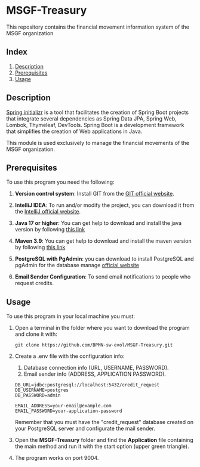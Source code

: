 # MSGF-Treasury
This repository contains the financial movement information system of the MSGF organization

## Index

1. [Description](#description)
2. [Prerequisites](#prerequisites)
3. [Usage](#usage)


## Description

[Spring initializr](https://start.spring.io/) is a tool that facilitates the creation of Spring Boot projects that integrate several dependencies as Spring Data JPA, Spring Web, Lombok, Thymeleaf, DevTools. Spring Boot is a development framework that simplifies the creation of Web applications in Java.

This module is used exclusively to manage the financial movements of the MSGF organization. 


## Prerequisites

To use this program you need the following:

1. **Version control system**: Install GIT from the [GIT official website](https://git-scm.com/downloads).

2. **IntelliJ IDEA**: To run and/or modify the project, you can download it from the [IntelliJ official website](https://www.jetbrains.com/es-es/idea/download/?section=windows).

3. **Java 17 or higher**: You can get help to download and install the java version by following [this link](https://www.youtube.com/watch?v=oAin-q1oTDw&pp=ygUXY29tbyBjb25maWd1cmFyIGphdmEgMTc%3D)

4. **Maven 3.9**: You can get help to download and install the maven version by following [this link](https://www.youtube.com/watch?v=1QfiyR_PWxU&pp=ygUSaW5zdGFsYXIgbWF2ZW4gMy45)

5. **PostgreSQL with PgAdmin**: you can download to install PostgreSQL and pgAdmin for the database manage [official website](https://www.postgresql.org/download/)
6. **Email Sender Configuration**: To send email notifications to people who request credits.
## Usage

To use this program in your local machine you must:

1. Open a terminal in the folder where you want to download the program and clone it with:

   ```
   git clone https://github.com/BPMN-sw-evol/MSGF-Treasury.git
   ```
2. Create a .env file with the configuration info:
     1. Database connection info (URL, USERNAME, PASSWORD).
     2. Email sender info (ADDRESS, APPLICATION PASSWORD).
      ```
      DB_URL=jdbc:postgresql://localhost:5432/credit_request
      DB_USERNAME=postgres
      DB_PASSWORD=admin
   
      EMAIL_ADDRESS=your-email@example.com
      EMAIL_PASSWORD=your-application-password
      ```
   Remember that you must have the "credit_request" database created on your PostgreSQL server and configurate the mail sender. 

3. Open the **MSGF-Treasury** folder and find the **Application** file containing the main method and run it with the start option (upper green triangle).

4. The program works on port 9004.